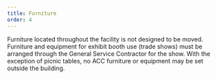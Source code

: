 ```yaml
---
title: Furniture
order: 4
---
```


Furniture located throughout the facility is not designed to be moved. Furniture and equipment for exhibit booth use (trade shows) must be arranged through the General Service Contractor for the show. With the exception of picnic tables, no ACC furniture or equipment may be set outside the building.

